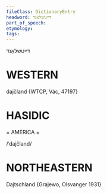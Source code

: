 ```yaml
---
fileClass: DictionaryEntry
headword: דײַטשלאַנד
part_of_speech: 
etymology: 
tags: 
---
```

דײַטשלאַנד

WESTERN
========

dajčland {WTCP, Vác, 47197}

HASIDIC
=======
= AMERICA = 

/ˈdajčland/

NORTHEASTERN
==============

Dajtschland {Grajewo, Olsvanger 1931}
